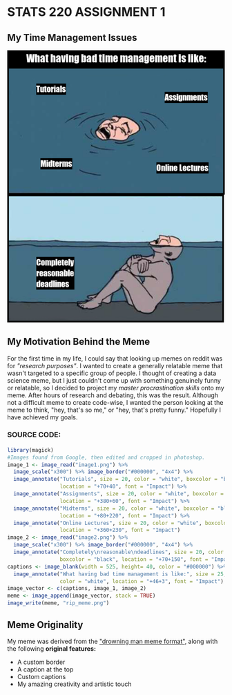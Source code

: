 # STATS 220 ASSIGNMENT 1
## My Time Management Issues
![](rip_meme.png)

## My Motivation Behind the Meme
For the first time in my life, I could say that looking up memes on reddit was for *"research purposes"*. I wanted to create a generally relatable meme that wasn't targeted to a specific group of people. I thought of creating a data science meme, but I just couldn't come up with something genuinely funny or relatable, so I decided to project my *master procrastination skills* onto my meme. After hours of research and debating, this was the result. Although not a difficult meme to create code-wise, I wanted the person looking at the meme to think, "hey, that's so me," or "hey, that's pretty funny." Hopefully I have achieved my goals.

### SOURCE CODE:
```r
library(magick)
#Images found from Google, then edited and cropped in photoshop.
image_1 <- image_read("image1.png") %>%
  image_scale("x300") %>% image_border("#000000", "4x4") %>%
  image_annotate("Tutorials", size = 20, color = "white", boxcolor = "black",
                 location = "+70+40", font = "Impact") %>%
  image_annotate("Assignments", size = 20, color = "white", boxcolor = "black",
                 location = "+380+60", font = "Impact") %>%
  image_annotate("Midterms", size = 20, color = "white", boxcolor = "black",
                 location = "+80+220", font = "Impact") %>%
  image_annotate("Online Lectures", size = 20, color = "white", boxcolor = "black",
                 location = "+360+230", font = "Impact")
image_2 <- image_read("image2.png") %>%
  image_scale("x300") %>% image_border("#000000", "4x4") %>%
  image_annotate("Completely\nreasonable\ndeadlines", size = 20, color = "white",
                 boxcolor = "black", location = "+70+150", font = "Impact")
captions <- image_blank(width = 525, height= 40, color = "#000000") %>%
  image_annotate("What having bad time management is like:", size = 25,
                 color = "white", location = "+46+3", font = "Impact")
image_vector <- c(captions, image_1, image_2)
meme <- image_append(image_vector, stack = TRUE)
image_write(meme, "rip_meme.png")
```
## Meme Originality
My meme was derived from the ["drowning man meme format"](https://memegenerator.net/Drowning-Man-Sitting-2022/caption), along with the following **original features:**
- A custom border
- A caption at the top
- Custom captions
- My amazing creativity and artistic touch
